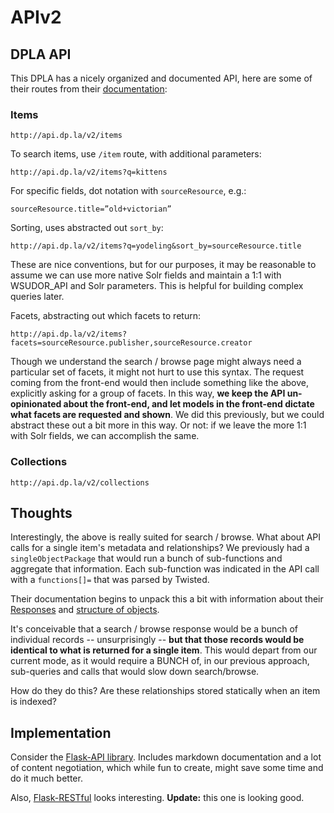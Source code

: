 # APIv2

## DPLA API

This DPLA has a nicely organized and documented API, here are some of their routes from their [documentation](https://dp.la/info/developers/codex/requests/):

### Items

	http://api.dp.la/v2/items

To search items, use `/item` route, with additional parameters:

	http://api.dp.la/v2/items?q=kittens

For specific fields, dot notation with `sourceResource`, e.g.:

	sourceResource.title=”old+victorian”

Sorting, uses abstracted out `sort_by`:

	http://api.dp.la/v2/items?q=yodeling&sort_by=sourceResource.title

These are nice conventions, but for our purposes, it may be reasonable to assume we can use more native Solr fields and maintain a 1:1 with WSUDOR_API and Solr parameters.  This is helpful for building complex queries later.

Facets, abstracting out which facets to return:

	http://api.dp.la/v2/items?facets=sourceResource.publisher,sourceResource.creator

Though we understand the search / browse page might always need a particular set of facets, it might not hurt to use this syntax.  The request coming from the front-end would then include something like the above, explicitly asking for a group of facets.  In this way, **we keep the API un-opinionated about the front-end, and let models in the front-end dictate what facets are requested and shown**.  We did this previously, but we could abstract these out a bit more in this way.  Or not: if we leave the more 1:1 with Solr fields, we can accomplish the same.

### Collections

	http://api.dp.la/v2/collections

## Thoughts

Interestingly, the above is really suited for search / browse.  What about API calls for a single item's metadata and relationships?  We previously had a `singleObjectPackage` that would run a bunch of sub-functions and aggregate that information.  Each sub-function was indicated in the API call with a `functions[]=` that was parsed by Twisted.

Their documentation begins to unpack this a bit with information about their [Responses](https://dp.la/info/developers/codex/responses/) and [structure of objects](https://dp.la/info/developers/codex/responses/object-structure/).

It's conceivable that a search / browse response would be a bunch of individual records -- unsurprisingly -- **but that those records would be identical to what is returned for a single item**.  This would depart from our current mode, as it would require a BUNCH of, in our previous approach, sub-queries and calls that would slow down search/browse.  

How do they do this?  Are these relationships stored statically when an item is indexed?  


## Implementation

Consider the [Flask-API library](http://www.flaskapi.org/#installation).  Includes markdown documentation and a lot of content negotiation, which while fun to create, might save some time and do it much better.

Also, [Flask-RESTful](http://flask-restful-cn.readthedocs.io/en/0.3.5/quickstart.html) looks interesting.  **Update:** this one is looking good.
